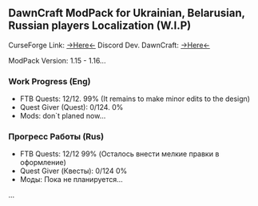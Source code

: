 ## DawnCraft ModPack for Ukrainian, Belarusian, Russian players Localization (W.I.P)

CurseForge Link: [->Here<-](https://www.curseforge.com/minecraft/modpacks/dawn-craft "DawnCraft - An Adventure RPG Modpack")
Discord Dev. DawnCraft: [->Here<-](https://www.curseforge.com/linkout?remoteUrl=https%253a%252f%252fdiscord.com%252finvite%252fUjPx5jzd3m)

ModPack Version: 1.15 - 1.16...



### Work Progress (Eng)

 - FTB Quests: 12/12. 99% (It remains to make minor edits to the design)
 - Quest Giver (Quest): 0/124. 0%
 - Mods: don`t planed now...

### Прогресс Работы (Rus)

 - FTB Quests: 12/12 99% (Осталось внести мелкие правки в оформление) 
 - Quest Giver (Квесты): 0/124 0%
 - Моды: Пока не планируется...

 ...
